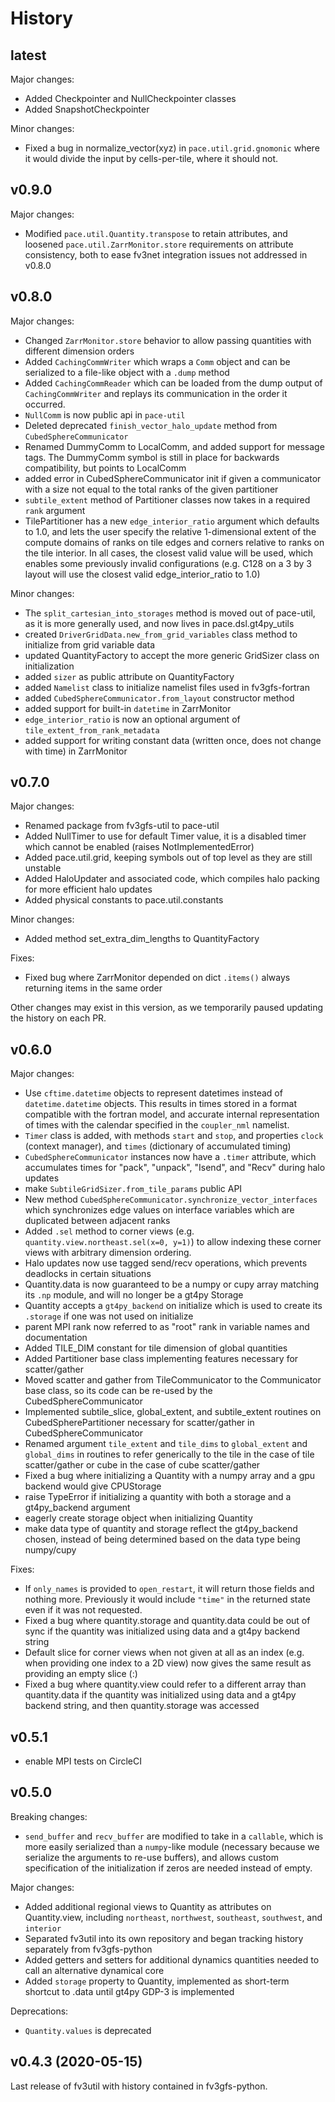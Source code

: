 History
=======

latest
------

Major changes:
- Added Checkpointer and NullCheckpointer classes
- Added SnapshotCheckpointer

Minor changes:
- Fixed a bug in normalize_vector(xyz) in `pace.util.grid.gnomonic` where it would divide the input by cells-per-tile, where it should not.

v0.9.0
------

Major changes:
- Modified `pace.util.Quantity.transpose` to retain attributes, and loosened `pace.util.ZarrMonitor.store` requirements on attribute consistency, both to ease fv3net integration issues not addressed in v0.8.0

v0.8.0
------

Major changes:
- Changed `ZarrMonitor.store` behavior to allow passing quantities with different dimension orders
- Added `CachingCommWriter` which wraps a `Comm` object and can be serialized to a file-like object with a `.dump` method
- Added `CachingCommReader` which can be loaded from the dump output of `CachingCommWriter` and replays its communication in the order it occurred.
- `NullComm` is now public api in `pace-util`
- Deleted deprecated `finish_vector_halo_update` method from `CubedSphereCommunicator`
- Renamed DummyComm to LocalComm, and added support for message tags. The DummyComm symbol is still in place for backwards compatibility, but points to LocalComm
- added error in CubedSphereCommunicator init if given a communicator with a size not equal to the total ranks of the given partitioner
- `subtile_extent` method of Partitioner classes now takes in a required `rank` argument
- TilePartitioner has a new `edge_interior_ratio` argument which defaults to 1.0, and lets the user specify the relative 1-dimensional extent of the compute domains of ranks on tile edges and corners relative to ranks on the tile interior. In all cases, the closest valid value will be used, which enables some previously invalid configurations (e.g. C128 on a 3 by 3 layout will use the closest valid edge_interior_ratio to 1.0)

Minor changes:
- The `split_cartesian_into_storages` method is moved out of pace-util, as it is more generally used, and now lives in pace.dsl.gt4py_utils
- created `DriverGridData.new_from_grid_variables` class method to initialize from grid variable data
- updated QuantityFactory to accept the more generic GridSizer class on initialization
- added `sizer` as public attribute on QuantityFactory
- added `Namelist` class to initialize namelist files used in fv3gfs-fortran
- added `CubedSphereCommunicator.from_layout` constructor method
- added support for built-in `datetime` in ZarrMonitor
- `edge_interior_ratio` is now an optional argument of `tile_extent_from_rank_metadata`
- added support for writing constant data (written once, does not change with time) in ZarrMonitor

v0.7.0
------

Major changes:
- Renamed package from fv3gfs-util to pace-util
- Added NullTimer to use for default Timer value, it is a disabled timer which cannot be enabled (raises NotImplementedError)
- Added pace.util.grid, keeping symbols out of top level as they are still unstable
- Added HaloUpdater and associated code, which compiles halo packing for more efficient halo updates
- Added physical constants to pace.util.constants

Minor changes:
- Added method set_extra_dim_lengths to QuantityFactory

Fixes:
- Fixed bug where ZarrMonitor depended on dict `.items()` always returning items in the same order

Other changes may exist in this version, as we temporarily paused updating the history on each PR.

v0.6.0
------

Major changes:
- Use `cftime.datetime` objects to represent datetimes instead
of `datetime.datetime` objects.  This results in times stored in a format compatible with
the fortran model, and accurate internal representation of times with the calendar specified
in the `coupler_nml` namelist.
- `Timer` class is added, with methods `start` and `stop`, and properties `clock` (context manager), and `times` (dictionary of accumulated timing)
- `CubedSphereCommunicator` instances now have a `.timer` attribute, which accumulates times for "pack", "unpack", "Isend", and "Recv" during halo updates
- make `SubtileGridSizer.from_tile_params` public API
- New method `CubedSphereCommunicator.synchronize_vector_interfaces` which synchronizes edge values on interface variables which are duplicated between adjacent ranks
- Added `.sel` method to corner views (e.g. `quantity.view.northeast.sel(x=0, y=1)`) to allow indexing these corner views with arbitrary dimension ordering.
- Halo updates now use tagged send/recv operations, which prevents deadlocks in certain situations
- Quantity.data is now guaranteed to be a numpy or cupy array matching its `.np` module, and will no longer be a gt4py Storage
- Quantity accepts a `gt4py_backend` on initialize which is used to create its `.storage` if one was not used on initialize
- parent MPI rank now referred to as "root" rank in variable names and documentation
- Added TILE_DIM constant for tile dimension of global quantities
- Added Partitioner base class implementing features necessary for scatter/gather
- Moved scatter and gather from TileCommunicator to the Communicator base class, so its code can be re-used by the CubedSphereCommunicator
- Implemented subtile_slice, global_extent, and subtile_extent routines on CubedSpherePartitioner necessary for scatter/gather in CubedSphereCommunicator
- Renamed argument `tile_extent` and `tile_dims` to `global_extent` and `global_dims` in routines to refer generically to the tile in the case of tile scatter/gather or cube in the case of cube scatter/gather
- Fixed a bug where initializing a Quantity with a numpy array and a gpu backend would give CPUStorage
- raise TypeError if initializing a quantity with both a storage and a gt4py_backend argument
- eagerly create storage object when initializing Quantity
- make data type of quantity and storage reflect the gt4py_backend chosen, instead of being determined based on the data type being numpy/cupy

Fixes:
- If `only_names` is provided to `open_restart`, it will return those fields and nothing more.  Previously it would include `"time"` in the returned state even if it was not requested.
- Fixed a bug where quantity.storage and quantity.data could be out of sync if the quantity was initialized using data and a gt4py backend string
- Default slice for corner views when not given at all as an index (e.g. when providing one index to a 2D view) now gives the same result as providing an empty slice (:)
- Fixed a bug where quantity.view could refer to a different array than quantity.data if the quantity was initialized using data and a gt4py backend string, and then quantity.storage was accessed

v0.5.1
------

- enable MPI tests on CircleCI

v0.5.0
------

Breaking changes:
- `send_buffer` and `recv_buffer` are modified to take in a `callable`, which is more easily serialized than a `numpy`-like module (necessary because we serialize the arguments to re-use buffers), and allows custom specification of the initialization if zeros are needed instead of empty.

Major changes:
- Added additional regional views to Quantity as attributes on Quantity.view, including `northeast`, `northwest`, `southeast`, `southwest`, and `interior`
- Separated fv3util into its own repository and began tracking history separately from fv3gfs-python
- Added getters and setters for additional dynamics quantities needed to call an alternative dynamical core
- Added `storage` property to Quantity, implemented as short-term shortcut to .data until gt4py GDP-3 is implemented

Deprecations:
- `Quantity.values` is deprecated

v0.4.3 (2020-05-15)
-------------------

Last release of fv3util with history contained in fv3gfs-python.
